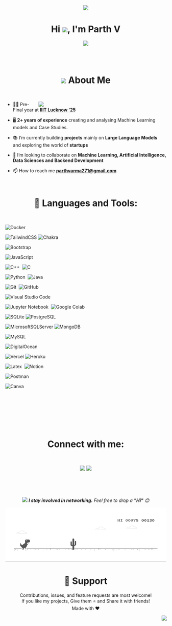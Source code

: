 <p align="center"><img src="./assets/neural-network.avif"></p>

<!-- <a href="#"><img width="100%" height="auto" src="./assets/gif/standard.gif" height="175px"/></a> -->

<h1 align="center">Hi <img src="https://raw.githubusercontent.com/MartinHeinz/MartinHeinz/master/wave.gif" width="30px">, I'm Parth V</h1>

<p align="center">
<img src="https://media.tenor.com/oyboaxLgcNkAAAAd/maths-lz.gif">
</p>
<br>

<div align="center">

<!-- ![trophy](https://github-profile-trophy.vercel.app/?username=karthiks373&theme=onedark&column=-1) -->

</div>
<br>

<h1 align="center"> <img src="https://raw.githubusercontent.com/TheDudeThatCode/TheDudeThatCode/master/Assets/Developer.gif" width="48px"> About Me </h1>

<br>

<a href="#" ><img width="400" align="right" style="margin-lefts:25x;" height="auto" src="https://i.imgur.com/iXuL1HG.png"/></a>

- 👨‍🎓 Pre-Final year at **[IIIT Lucknow '25](https://iiitl.ac.in/)**

- 🖥 **2+ years of experience** creating and analysing Machine Learning models and Case Studies.

- 📚 I’m currently building **projects** mainly on **Large Language Models** and exploring the world of **startups**

- 👯 I’m looking to collaborate on **Machine Learning, Artificial Intelligence, Data Sciences and Backend Development**

<!-- - 👨‍💻 All of my projects are available at **[My Portfolio](link here)** -->

- 📫 How to reach me **parthvarma271@gmail.com**

<!-- - ⚡ Fun fact **Fact** -->

<br>
<h1 align="center">🚀 Languages and Tools:</h1>
<br>

<!-- ![Threejs](https://img.shields.io/badge/threejs-black?style=for-the-badge&logo=three.js&logoColor=white)
![Next JS](https://img.shields.io/badge/Next-black?style=for-the-badge&logo=next.js&logoColor=white)
![Gatsby](https://img.shields.io/badge/Gatsby-%23663399.svg?style=for-the-badge&logo=gatsby&logoColor=white) -->

<!-- ![Strapi](https://img.shields.io/badge/strapi-%232E7EEA.svg?style=for-the-badge&logo=strapi&logoColor=white) -->

![Docker](https://img.shields.io/badge/docker-%230db7ed.svg?style=for-the-badge&logo=docker&logoColor=white)

<!-- ![React](https://img.shields.io/badge/react-%2320232a.svg?style=for-the-badge&logo=react&logoColor=%2361DAFB)
![Node.js](https://img.shields.io/badge/-Node.js-05122A?style=flat&logo=node.js&logoColor=339933)&nbsp;
![Express.js](https://img.shields.io/badge/express.js-%23404d59.svg?style=for-the-badge&logo=express&logoColor=%2361DAFB)
![Django](https://img.shields.io/badge/-Django-05122A?style=flat&logo=django&logoColor=092E20)&nbsp; -->

<!-- ![Green Sock](https://img.shields.io/badge/green%20sock-88CE02?style=for-the-badge&logo=greensock&logoColor=white)
![WebGL](https://img.shields.io/badge/WebGL-990000?logo=webgl&logoColor=white&style=for-the-badge) -->

![TailwindCSS](https://img.shields.io/badge/tailwindcss-%2338B2AC.svg?style=for-the-badge&logo=tailwind-css&logoColor=white)
![Chakra](https://img.shields.io/badge/chakra-%234ED1C5.svg?style=for-the-badge&logo=chakraui&logoColor=white)
<!-- ![Styled Components](https://img.shields.io/badge/styled--components-DB7093?style=for-the-badge&logo=styled-components&logoColor=white) -->
![Bootstrap](https://img.shields.io/badge/-Bootstrap-05122A?style=flat&logo=bootstrap&logoColor=563D7C)&nbsp;
<!-- ![SASS](https://img.shields.io/badge/SASS-hotpink.svg?style=for-the-badge&logo=SASS&logoColor=white) -->

<!-- ![Vite](https://img.shields.io/badge/vite-%23646CFF.svg?style=for-the-badge&logo=vite&logoColor=white)
![Webpack](https://img.shields.io/badge/webpack-%238DD6F9.svg?style=for-the-badge&logo=webpack&logoColor=black) -->

<!-- ![TypeScript](https://img.shields.io/badge/typescript-%23007ACC.svg?style=for-the-badge&logo=typescript&logoColor=white)
![GraphQL](https://img.shields.io/badge/-GraphQL-E10098?style=for-the-badge&logo=graphql&logoColor=white) -->
![JavaScript](https://img.shields.io/badge/-JavaScript-05122A?style=flat&logo=javascript)&nbsp;
<!-- ![Solidity](https://img.shields.io/badge/Solidity-%23363636.svg?style=for-the-badge&logo=solidity&logoColor=white) -->
![C++](https://img.shields.io/badge/-C++-05122A?style=flat&logo=C%2B%2B&logoColor=00599C)&nbsp;
![C](https://img.shields.io/badge/-C-05122A?style=flat&logo=C&logoColor=A8B9CC)&nbsp;
<!-- ![Dart](https://img.shields.io/badge/-Dart-05122A?style=flat&logo=dart&logoColor=1075C2)&nbsp; -->
<!-- ![Shell Script](https://img.shields.io/badge/shell_script-%23121011.svg?style=for-the-badge&logo=gnu-bash&logoColor=white) -->
![Python](https://img.shields.io/badge/-Python-05122A?style=flat&logo=python)&nbsp;
![Java](https://img.shields.io/badge/-Java-05122A?style=flat&logo=Java&logoColor=FFA518)&nbsp;
<!-- ![jQuery](https://img.shields.io/badge/jquery-%230769AD.svg?style=for-the-badge&logo=jquery&logoColor=white) -->

<!-- ![Flutter](https://img.shields.io/badge/-Flutter-05122A?style=flat&logo=flutter&logoColor=02569B)&nbsp; -->
<!-- ![React Native](https://img.shields.io/badge/react_native-%2320232a.svg?style=for-the-badge&logo=react&logoColor=%2361DAFB) -->

<!-- ![Prisma](https://img.shields.io/badge/Prisma-3982CE?style=for-the-badge&logo=Prisma&logoColor=white) -->
<!-- ![Sequelize](https://img.shields.io/badge/Sequelize-52B0E7?style=for-the-badge&logo=Sequelize&logoColor=white) -->

<!-- ![Chart.js](https://img.shields.io/badge/chart.js-F5788D.svg?style=for-the-badge&logo=chart.js&logoColor=white) -->
<!-- ![Framer](https://img.shields.io/badge/Framer-black?style=for-the-badge&logo=framer&logoColor=blue) -->

![Git](https://img.shields.io/badge/-Git-05122A?style=flat&logo=git)&nbsp;
![GitHub](https://img.shields.io/badge/-GitHub-05122A?style=flat&logo=github)&nbsp;
<!-- ![Markdown](https://img.shields.io/badge/-Markdown-05122A?style=flat&logo=markdown)&nbsp; -->

![Visual Studio Code](https://img.shields.io/badge/-Visual%20Studio%20Code-05122A?style=flat&logo=visual-studio-code&logoColor=007ACC)&nbsp;
<!-- ![Android Studio](https://img.shields.io/badge/-Android%20Studio-05122A?style=flat&logo=android-studio&logoColor=3DDC84)&nbsp; -->
![Jupyter Notebook](https://img.shields.io/badge/-Jupyter%20Notebook-05122A?style=flat&logo=jupyter&logoColor=F37626)&nbsp;
![Google Colab](https://img.shields.io/badge/-Google%20Colab-05122A?style=flat&logo=google-colab&logoColor=F9AB00)&nbsp;

![SQLite](https://img.shields.io/badge/sqlite-%2307405e.svg?style=for-the-badge&logo=sqlite&logoColor=white)
![PostgreSQL](https://img.shields.io/badge/-PostgreSQL-05122A?style=flat&logo=postgresql&logoColor=336791)&nbsp;
<!-- ![CockroachLabs](https://img.shields.io/badge/Cockroach%20Labs-6933FF?style=for-the-badge&logo=Cockroach%20Labs&logoColor=white) -->
![MicrosoftSQLServer](https://img.shields.io/badge/Microsoft%20SQL%20Server-CC2927?style=for-the-badge&logo=microsoft%20sql%20server&logoColor=white)
![MongoDB](https://img.shields.io/badge/MongoDB-%234ea94b.svg?style=for-the-badge&logo=mongodb&logoColor=white)
<!-- ![Supabase](https://img.shields.io/badge/Supabase-3ECF8E?style=for-the-badge&logo=supabase&logoColor=white) -->
![MySQL](https://img.shields.io/badge/-MySQL-05122A?style=flat&logo=mysql&logoColor=4479A1)&nbsp;

<!-- ![AWS](https://img.shields.io/badge/AWS-%23FF9900.svg?style=for-the-badge&logo=amazon-aws&logoColor=white) -->
![DigitalOcean](https://img.shields.io/badge/DigitalOcean-%230167ff.svg?style=for-the-badge&logo=digitalOcean&logoColor=white)
<!-- ![Firebase](https://img.shields.io/badge/-Firebase-05122A?style=flat&logo=firebase&logoColor=FFCA28)&nbsp; -->
<!-- ![Netlify](https://img.shields.io/badge/netlify-%23000000.svg?style=for-the-badge&logo=netlify&logoColor=#00C7B7) -->
![Vercel](https://img.shields.io/badge/vercel-%23000000.svg?style=for-the-badge&logo=vercel&logoColor=white)
![Heroku](https://img.shields.io/badge/heroku-%23430098.svg?style=for-the-badge&logo=heroku&logoColor=white)

<!-- ![Arduino](https://img.shields.io/badge/-Arduino-05122A?style=flat&logo=arduino&logoColor=00979D)&nbsp; -->

![Latex](https://img.shields.io/badge/-Latex-05122A?style=flat&logo=latex&logoColor=008080)&nbsp;
![Notion](https://img.shields.io/badge/Notion-%23000000.svg?style=for-the-badge&logo=notion&logoColor=white)
<!-- ![OpenSea](https://img.shields.io/badge/OpenSea-%232081E2.svg?style=for-the-badge&logo=opensea&logoColor=white) -->
![Postman](https://img.shields.io/badge/Postman-FF6C37?style=for-the-badge&logo=postman&logoColor=white)
<!-- ![Swagger](https://img.shields.io/badge/-Swagger-%23Clojure?style=for-the-badge&logo=swagger&logoColor=white) -->
<!-- ![TOR](https://img.shields.io/badge/tor-%237E4798.svg?style=for-the-badge&logo=tor-project&logoColor=white) -->

<!-- ![Blender](https://img.shields.io/badge/blender-%23F5792A.svg?style=for-the-badge&logo=blender&logoColor=white) -->
![Canva](https://img.shields.io/badge/Canva-%2300C4CC.svg?style=for-the-badge&logo=Canva&logoColor=white)
<!-- ![Gimp Gnu Image Manipulation Program](https://img.shields.io/badge/Gimp-657D8B?style=for-the-badge&logo=gimp&logoColor=FFFFFF)
![Krita](https://img.shields.io/badge/Krita-203759?style=for-the-badge&logo=krita&logoColor=EEF37B)
![Storybook](https://img.shields.io/badge/-Storybook-FF4785?style=for-the-badge&logo=storybook&logoColor=white) -->

<br>
<!-- [![React Badge](https://img.shields.io/badge/-React-61DBFB?style=for-the-badge&labelColor=black&logo=react&logoColor=61DBFB)](#)  [![Javascript Badge](https://img.shields.io/badge/-Javascript-F0DB4F?style=for-the-badge&labelColor=black&logo=javascript&logoColor=F0DB4F)](#) [![Typescript Badge](https://img.shields.io/badge/-Typescript-007acc?style=for-the-badge&labelColor=black&logo=typescript&logoColor=007acc)](#) [![Nodejs Badge](https://img.shields.io/badge/-Nodejs-3C873A?style=for-the-badge&labelColor=black&logo=node.js&logoColor=3C873A)](#) [![GraphQL Badge](https://img.shields.io/badge/-GraphQl-e535ab?style=for-the-badge&labelColor=black&logo=node.js&logoColor=e535ab)](#) -->

<br>

<!-- <p align="center">
        <img title="Karthik's current Streak" alt="Karthik's streak" src="https://github-readme-streak-stats.herokuapp.com/?user=KarthikS373&theme=black-ice&hide_border=true&stroke=0000&background=060A0CD0"/>
</p> -->

<!-- <h1 align="center">📊 My Github Stats</h1>
  <br/>
<p align="center"><img alt="Karthik's Github Stats" src="https://github-readme-stats.vercel.app/api?username=KarthikS373&show_icons=true&count_private=true&theme=react&hide_border=true&bg_color=0D1117" /></p>

<p align="center"><img alt="Karthik's Top Languages" src="https://github-readme-stats.vercel.app/api/top-langs/?username=KarthikS373&langs_count=8&count_private=true&layout=compact&theme=react&hide_border=true&bg_color=0D1117" /></p> -->
  <!-- <br/> -->

<br/>
<br/>

<br/>
<br/>

<h1 align="center"> Connect with me: </h1>
<br>

<p align="center" gap="10">
<a href="https://www.linkedin.com/in/parth-verma-226007228/"><img src="https://img.shields.io/badge/-linkedin-0077B5?style=for-the-badge&logo=Linkedin&logoColor=white"/></a>
<a href="https://twitter.com/v_parth7"><img src="https://img.shields.io/badge/-email-D14836?style=for-the-badge&logo=Gmail&logoColor=white"/></a>
<!-- <a href="https://www.instagram.com/0xkarthiks/"><img src="https://img.shields.io/badge/-instagram-E4405F?style=for-the-badge&logo=Instagram&logoColor=white"/></a>
<a href="https://twitter.com/0xkarthikjr"><img src="https://img.shields.io/badge/-twitter-1DA1F2?style=for-the-badge&logo=twitter&logoColor=white"/></a> -->
</p>

<br/>

<!-- <h1 align="center"> ❤ Views and Followers </h1>
<br/>

<p align="center"><a href="https://github.com/Meghna-DAS/github-profile-views-counter">
    <img src="https://komarev.com/ghpvc/?username=KarthikS373">            
</a><img src="https://img.shields.io/github/followers/KarthikS373?label=Followers&style=social" alt="GitHub Badge">
</p> -->
<br>
<br>

<p align="center">
<img src="hhttps://miro.medium.com/v2/resize:fit:1358/0*JeblKGSeSsyozlsF.gif" width="60"> <em><b>I stay involved in networking.</b> Feel free to drop a <b>"Hi"</b> 😊</em>

![Dino](https://raw.githubusercontent.com/wangningkai/wangningkai/master/assets/dino.gif)

</p>

<h1 align="center"> 🤝 Support</h1>
<p align="center">
Contributions, issues, and feature requests are most welcome!
<br>
If you like my projects, Give them ⭐ and Share it with friends!
<br>
Made with ❤️ 
</p>

<!-- <p align="center">
<a href="https://www.buymeacoffee.com/karthiks373" target="_blank"><img src="https://cdn.buymeacoffee.com/buttons/v2/default-yellow.png" alt="Buy Me A Coffee" style="height: 60px !important;width: 217px !important;" ></a>
</p> -->

<img src="https://raw.githubusercontent.com/BrunnerLivio/brunnerlivio/master/images/marquee.svg" style="transform: translateX(35em)">